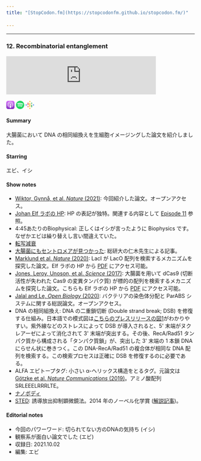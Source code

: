 ```yaml
---
title: "[StopCodon.fm](https://stopcodonfm.github.io/stopcodon.fm/)"

---
```

-------
### 12. Recombinatorial entanglement 

<iframe src="https://anchor.fm/stopcodon/embed/episodes/12--Recombinatorial-entanglement-e1busn5" height="102px" width="400px" frameborder="0" scrolling="no"></iframe>


[<img src="https://raw.githubusercontent.com/StopCodonfm/stopcodon/main/logos/apple-podcasts.png" width="22px">](https://podcasts.apple.com/jp/podcast/12-recombinatorial-entanglement/id1572672009?i=1000545513900)
[<img src="https://raw.githubusercontent.com/StopCodonfm/stopcodon/main/logos/spotify.png" width="22px">](https://open.spotify.com/episode/4GnKOLRhurgxYGAHbS1LIz)
[<img src="https://raw.githubusercontent.com/StopCodonfm/stopcodon/main/logos/google-podcasts.png" width="22px">](https://podcasts.google.com/feed/aHR0cHM6Ly9hbmNob3IuZm0vcy81YjY0MGVhMC9wb2RjYXN0L3Jzcw/episode/NzNlMjI3MTEtOTE0Yi00ODEzLWJiMmUtOTkxNjQ4Nzk3MzYz?sa=X&ved=0CAUQkfYCahcKEwj4rejW8KT1AhUAAAAAHQAAAAAQAQ)



#### Summary
大腸菌において DNA の相同組換えを生細胞イメージングした論文を紹介しました。


#### Starring
エビ、イシ

#### Show notes

+ [Wiktor, Gynnå, et al. _Nature_ (2021)](https://www.nature.com/articles/s41586-021-03877-6.pdf): 今回紹介した論文。オープンアクセス。
+ [Johan Elf ラボの HP](https://elflab.icm.uu.se/): HP の表記が独特。関連する内容として [Episode 11](https://stopcodonfm.github.io/stopcodon/episodes/011.html) 参照。
+ 4:45あたりのBiophysical: 正しくはイシが言ったように Biophysics です。なぜかエビは繰り替えし言い間違えていた。
+ [転写減衰](https://ja.wikipedia.org/wiki/%E8%BB%A2%E5%86%99%E6%B8%9B%E8%A1%B0)
+ [大腸菌にもセントロメアが見つかった](https://www.soken.ac.jp/file/disclosure/pr/publicity/journal/no09/pdf/findCentromere.pdf): 総研大の仁木先生による記事。
+ [Marklund et al. _Nature_ (2020)](https://www.nature.com/articles/s41586-020-2413-7): LacI が LacO 配列を検索するメカニズムを探究した論文。Elf ラボの HP から [PDF](https://elflab.icm.uu.se/lore/) にアクセス可能。
+ [Jones, Leroy, Unoson, et al. _Science_ (2017)](https://www.science.org/doi/10.1126/science.aah7084): 大腸菌を用いて dCas9 (切断活性が失われた Cas9 の変異タンパク質) が標的の配列を検索するメカニズムを探究した論文。こちらも Elf ラボの HP から [PDF](https://elflab.icm.uu.se/lore/) にアクセス可能。
+ [Jalal and Le, _Open Biology_ (2020)](https://doi.org/10.1098/rsob.200097): バクテリアの染色体分配と ParABS システムに関する総説論文。オープンアクセス。
+ DNA の相同組換え: DNA の二重鎖切断 (Double strand break; DSB) を修復する仕組み。日本語での模式図は[こちらのプレスリリースの図1](https://www.titech.ac.jp/news/2020/047270)がわかりやすい。紫外線などのストレスによって DSB が導入されると、5' 末端がヌクレアーゼによって消化されて 3' 末端が突出する。その後、RecA/Rad51 タンパク質から構成される「タンパク質鎖」が、突出した 3' 末端の 1 本鎖 DNA にらせん状に巻きつく。この DNA-RecA/Rad51 の複合体が相同な DNA 配列を検索する。この検索プロセスは正確に DSB を修復するのに必要である。
+ ALFA エピトープタグ: 小さい α-ヘリックス構造をとるタグ。元論文は [Götzke et al. _Nature Communications_ (2019)](https://www.nature.com/articles/s41467-019-12301-7)。アミノ酸配列 SRLEEELRRRLTE。
+ [ナノボディ](https://bio.nikkeibp.co.jp/atcl/report/16/011900001/19/02/21/00233/)
+ [STED](https://ja.wikipedia.org/wiki/%E8%AA%98%E5%B0%8E%E6%94%BE%E5%87%BA%E6%8A%91%E5%88%B6%E9%A1%95%E5%BE%AE%E9%8F%A1%E6%B3%95): 誘導放出抑制顕微鏡法。2014 年のノーベル化学賞 ([解説記事](https://www.nikkei-science.com/?p=44326))。

#### Editorial notes
- 今回のパワーワード: 切られてない方のDNAの気持ち (イシ)
- 観察系が面白い論文でした (エビ)
- 収録日: 2021.10.02
- 編集: エビ

